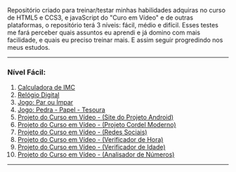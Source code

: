 <p>Repositório criado para treinar/testar minhas habilidades adquiras no curso de HTML5 e CCS3, e javaScript do "Curo em Vídeo" e de outras plataformas, o repositório terá 3 níveis: fácil, médio e difícil. Esses testes me fará perceber quais assuntos eu aprendi e já domino com mais facilidade, e quais eu preciso treinar mais. E assim seguir progredindo nos meus estudos.</p>

<!-- Nível Fácil -->
<hr>
<h3>Nível Fácil:</h3>
<ol>
    <li><a href="https://sraraujo.github.io/projetos/facil/calculadora-IMC/" target="_blank" rel="external">Calculadora de IMC</a></li>
    <li><a href="https://sraraujo.github.io/projetos/facil/relogio-digital/" target="_blank" rel="external">Relógio Digital</a></li>
    <li><a href="https://sraraujo.github.io/projetos/facil/impar-par/" target="_blank" rel="external">Jogo: Par ou Ímpar</a></li>
    <li><a href="https://sraraujo.github.io/projetos/facil/pedra-papel-tesoura/" target="_blank" rel="external">Jogo: Pedra - Papel - Tesoura</a></li>
    <li><a href="https://sraraujo.github.io/projeto-android/#" target="_blank" rel="external">Projeto do Curso em Vídeo - (Site do Projeto Android)</a></li>
    <li><a href="https://sraraujo.github.io/projeto-cordel/" target="_blank" rel="external">Projeto do Curso em Vídeo - (Projeto Cordel Moderno)</a></li>
    <li><a href="https://sraraujo.github.io/redes-sociais/" target="_blank" rel="external">Projeto do Curso em Vídeo - (Redes Sociais)</a></li>
    <li><a href="https://sraraujo.github.io/javascript/aula014/ex01/ex013.html" target="_blank" rel="external">Projeto do Curso em Vídeo - (Verificador de Hora)</a></li>
    <li><a href="https://sraraujo.github.io/javascript/aula014/ex02/index.html" target="_blank" rel="external">Projeto do Curso em Vídeo - (Verificador de Idade)</a></li>
    <li><a href="https://sraraujo.github.io/javascript/aula017/index.html" target="_blank" rel="external">Projeto do Curso em Vídeo - (Analisador de Números)</a></li>
</ol>

<hr>
